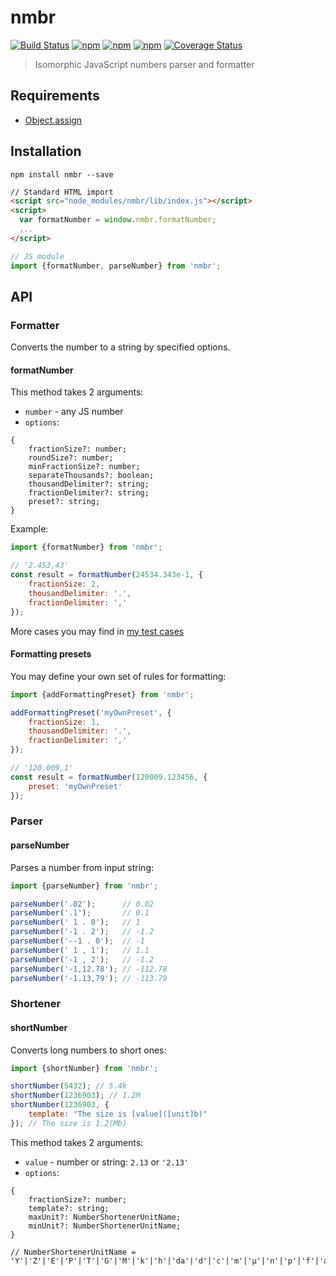 # nmbr
[![Build Status](https://secure.travis-ci.org/webschik/nmbr.png?branch=master)](https://travis-ci.org/webschik/nmbr)
[![npm](https://img.shields.io/npm/dm/nmbr.svg)](https://www.npmjs.com/package/nmbr)
[![npm](https://img.shields.io/npm/v/nmbr.svg)](https://www.npmjs.com/package/nmbr)
[![npm](https://img.shields.io/npm/l/nmbr.svg)](https://www.npmjs.com/package/nmbr)
[![Coverage Status](https://coveralls.io/repos/github/webschik/nmbr/badge.svg?branch=master)](https://coveralls.io/github/webschik/nmbr?branch=master)

> Isomorphic JavaScript numbers parser and formatter

## Requirements
* [Object.assign]()

## Installation
```shell
npm install nmbr --save
```

```html
// Standard HTML import
<script src="node_modules/nmbr/lib/index.js"></script>
<script>
  var formatNumber = window.nmbr.formatNumber;
  ...
</script>
```

```js
// JS module
import {formatNumber, parseNumber} from 'nmbr';
```

## API
### Formatter
Converts the number to a string by specified options.

#### formatNumber
This method takes 2 arguments:
* `number` - any JS number
* `options`:
```
{
    fractionSize?: number;
    roundSize?: number;
    minFractionSize?: number;
    separateThousands?: boolean;
    thousandDelimiter?: string;
    fractionDelimiter?: string;
    preset?: string;
}
```

Example:
```js
import {formatNumber} from 'nmbr';

// '2.453,43'
const result = formatNumber(24534.343e-1, {
    fractionSize: 2,
    thousandDelimiter: '.',
    fractionDelimiter: ','
});
```

More cases you may find in [my test cases](./blob/master/test/unit/formatter.spec.ts)

#### Formatting presets
You may define your own set of rules for formatting:

```js
import {addFormattingPreset} from 'nmbr';

addFormattingPreset('myOwnPreset', {
    fractionSize: 1,
    thousandDelimiter: '.',
    fractionDelimiter: ','
});

// '120.009,1'
const result = formatNumber(120009.123456, {
    preset: 'myOwnPreset'
});
```

### Parser
#### parseNumber
Parses a number from input string:

```js
import {parseNumber} from 'nmbr';

parseNumber('.02');      // 0.02
parseNumber('.1');       // 0.1
parseNumber(' 1 . 0');   // 1
parseNumber('-1 . 2');   // -1.2
parseNumber('--1 . 0');  // -1
parseNumber(' 1 , 1');   // 1.1
parseNumber('-1 , 2');   // -1.2
parseNumber('-1,12.78'); // -112.78
parseNumber('-1.13,79'); // -113.79
```

### Shortener
#### shortNumber
Converts long numbers to short ones:

```js
import {shortNumber} from 'nmbr';

shortNumber(5432); // 5.4k
shortNumber(1236903); // 1.2M
shortNumber(1236903, {
    template: "The size is [value]([unit]b)"
}); // The size is 1.2(Mb)
```

This method takes 2 arguments:
* `value` - number or string: `2.13` or `'2.13'` 
* `options`:
```
{
    fractionSize?: number;
    template?: string;
    maxUnit?: NumberShortenerUnitName;
    minUnit?: NumberShortenerUnitName;        
}

// NumberShortenerUnitName = 'Y'|'Z'|'E'|'P'|'T'|'G'|'M'|'k'|'h'|'da'|'d'|'c'|'m'|'µ'|'n'|'p'|'f'|'a'|'z'|'y'
```
